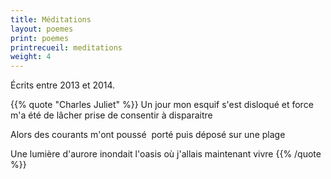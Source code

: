 ```yaml
---
title: Méditations
layout: poemes
print: poemes
printrecueil: meditations
weight: 4
---
```


Écrits entre 2013 et 2014.

{{% quote "Charles Juliet" %}}
  Un jour
  mon esquif s'est disloqué
  et force m'a été
  de lâcher prise
  de consentir à disparaitre

  Alors des courants
  m'ont poussé  porté
  puis déposé sur une plage

  Une lumière d'aurore
  inondait l'oasis
  où j'allais maintenant
  vivre
{{% /quote %}}

